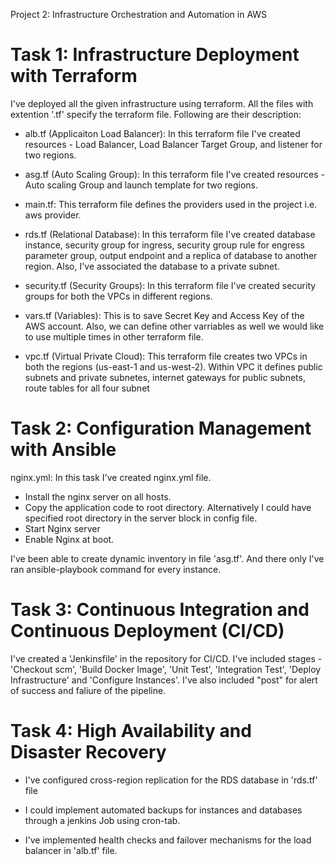 Project 2: Infrastructure Orchestration and Automation in AWS


# Task 1: Infrastructure Deployment with Terraform

I've deployed all the given infrastructure using terraform. All the files with extention '.tf' specify the terraform file. Following are their description:

- alb.tf (Applicaiton Load Balancer): In this terraform file I've created resources - Load Balancer, Load Balancer Target Group, and listener for two regions. 

- asg.tf (Auto Scaling Group): In this terraform file I've created resources - Auto scaling Group and launch template for two regions.

- main.tf: This terraform file defines the providers used in the project i.e. aws provider.

- rds.tf (Relational Database): In this terraform file I've created database instance, security group for ingress, security group rule for engress parameter group, output endpoint and a replica of database to another region. Also, I've associated the database to a private subnet.

- security.tf (Security Groups): In this terraform file I've created security groups for both the VPCs in different regions.

- vars.tf (Variables): This is to save Secret Key and Access Key of the AWS account. Also, we can define other varriables as well we would like to use multiple times in other terraform file.

- vpc.tf (Virtual Private Cloud): This terraform file creates two VPCs in both the regions (us-east-1 and us-west-2). Within VPC it defines public subnets and private subnetes, internet gateways for public subnets, route tables for all four subnet


# Task 2: Configuration Management with Ansible

nginx.yml: In this task I've created nginx.yml file.
- Install the nginx server on all hosts.
- Copy the application code to root directory. Alternatively I could have specified root directory in the server block in config file.
- Start Nginx server
- Enable Nginx at boot.

I've been able to create dynamic inventory in file 'asg.tf'. And there only I've ran ansible-playbook command for every instance.


# Task 3: Continuous Integration and Continuous Deployment (CI/CD)

I've created a 'Jenkinsfile' in the repository for CI/CD. I've included stages - 'Checkout scm', 'Build Docker Image', 'Unit Test', 'Integration Test', 'Deploy Infrastructure' and 'Configure Instances'. I've also included "post" for alert of success and faliure of the pipeline.

# Task 4: High Availability and Disaster Recovery

- I've configured cross-region replication for the RDS database in 'rds.tf' file

- I could implement automated backups for instances and databases through a jenkins Job using cron-tab.

- I've implemented health checks and failover mechanisms for the load balancer in 'alb.tf' file.















